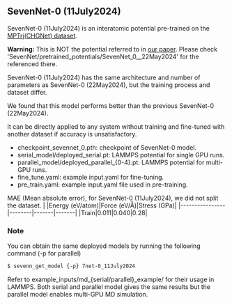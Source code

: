 ## SevenNet-0 (11July2024)
SevenNet-0 (11July2024) is an interatomic potential pre-trained on the [MPTrj(CHGNet) dataset](https://figshare.com/articles/dataset/Materials_Project_Trjectory_MPtrj_Dataset/23713842).

**Warning:** This is NOT the potential referred to in [our paper](https://pubs.acs.org/doi/10.1021/acs.jctc.4c00190). Please check 'SevenNet/pretrained_potentials/SevenNet_0__22May2024' for the referenced there.

SevenNet-0 (11July2024) has the same architecture and number of parameters as SevenNet-0 (22May2024), but the training process and dataset differ.

We found that this model performs better than the previous SevenNet-0 (22May2024). 

It can be directly applied to any system without training and fine-tuned with another dataset if accuracy is unsatisfactory.

- checkpoint_sevennet_0.pth: checkpoint of SevenNet-0 model.
- serial_model/deployed_serial.pt: LAMMPS potential for single GPU runs.
- parallel_model/deployed_parallel_{0-4}.pt: LAMMPS potential for multi-GPU runs.
- fine_tune.yaml: example input.yaml for fine-tuning.
- pre_train.yaml: example input.yaml file used in pre-training.

MAE (Mean absolute error), for SevenNet-0 (11July2024), we did not split the dataset.
|                |Energy (eV/atom)|Force (eV/Å)|Stress (GPa)|
|----------------|--------|-------|-------|
|Train|0.011|0.040|0.28|

### Note
You can obtain the same deployed models by running the following command (-p for parallel)
```bash
$ sevenn_get_model {-p} 7net-0_11July2024
```
Refer to example_inputs/md_{serial/parallel}_example/ for their usage in LAMMPS.
Both serial and parallel model gives the same results but the parallel model enables multi-GPU MD simulation.
